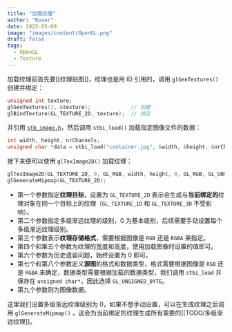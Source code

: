 ```yaml
---
title: "加载纹理"
author: "Roser"
date: 2025-05-09
image: "images/content/OpenGL.png"
draft: false
tags:
  - OpenGL
  - Texture
---
```

加载纹理前首先要[[纹理贴图]]，纹理也是用 ID 引用的，调用 `glGenTextures()` 创建并绑定：

```cpp
unsigned int texture;
glGenTextures(1, &texture);             // 创建
glBindTexture(GL_TEXTURE_2D, texture);  // 绑定
```

并引用 [`stb_image.h`](../图像加载库)，然后调用 `stbi_load()` 加载指定图像文件的数据：

```cpp
int width, height, nrChannels;
unsigned char *data = stbi_load("container.jpg", &width, &height, &nrChannels, 0);
```

接下来便可以使用 `glTexImage2D()` 加载纹理：

```cpp
glTexImage2D(GL_TEXTURE_2D, 0, GL_RGB, width, height, 0, GL_RGB, GL_UNSIGNED_BYTE, data);
glGenerateMipmap(GL_TEXTURE_2D);
```

- 第一个参数指定**纹理目标**，设置为 `GL_TEXTURE_2D` 表示会生成与**当前绑定的**纹理对象在同一个目标上的纹理（`GL_TEXTURE_1D` 和 `GL_TEXTURE_3D` 不受影响）。
- 第二个参数指定多级渐远纹理的级别，0 为基本级别，后续需要手动设置每个多级渐远纹理级别。
- 第三个参数表示**纹理存储格式**，需要根据图像是 `RGB` 还是 `RGBA` 来指定。
- 第四个和第五个参数为纹理的宽度和高度，使用加载图像时设置的值即可。
- 第六个参数为历史遗留问题，始终设置为 0 即可。
- 第七个和第八个参数定义**源图**的格式和数据类型，格式需要根据图像是 `RGB` 还是 `RGBA` 来确定，数据类型需要根据加载的数据类型，我们调用 `stbi_load` 并保存在 `unsigned char*`，因此选择 `GL_UNSIGNED_BYTE`。
- 第九个参数则为图像数据。

这里我们设置多级渐远纹理级别为 0，如果不想手动设置，可以在生成纹理之后调用 `glGenerateMipmap()` ，这会为当前绑定的纹理生成所有需要的[[TODO/多级渐远纹理]]。